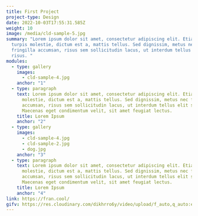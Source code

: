 ```yaml
---
title: First Project
project-type: Design
date: 2022-10-03T17:55:31.585Z
weight: 10
image: /media/cld-sample-5.jpg
summary: "Lorem ipsum dolor sit amet, consectetur adipiscing elit. Etiam eu
  turpis molestie, dictum est a, mattis tellus. Sed dignissim, metus nec
  fringilla accumsan, risus sem sollicitudin lacus, ut interdum tellus elit sed
  risus. "
modules:
  - type: gallery
    images:
      - cld-sample-4.jpg
    anchor: "1"
  - type: paragraph
    text: Lorem ipsum dolor sit amet, consectetur adipiscing elit. Etiam eu turpis
      molestie, dictum est a, mattis tellus. Sed dignissim, metus nec fringilla
      accumsan, risus sem sollicitudin lacus, ut interdum tellus elit sed risus.
      Maecenas eget condimentum velit, sit amet feugiat lectus.
    title: Lorem Ipsum
    anchor: "2"
  - type: gallery
    images:
      - cld-sample-4.jpg
      - cld-sample-2.jpg
      - dog.jpg
    anchor: "3"
  - type: paragraph
    text: Lorem ipsum dolor sit amet, consectetur adipiscing elit. Etiam eu turpis
      molestie, dictum est a, mattis tellus. Sed dignissim, metus nec fringilla
      accumsan, risus sem sollicitudin lacus, ut interdum tellus elit sed risus.
      Maecenas eget condimentum velit, sit amet feugiat lectus.
    title: Lorem Ipsum
    anchor: "4"
link: https://fran.cool/
gifv: https://res.cloudinary.com/dikhrro6y/video/upload/f_auto,q_auto:eco/v1665341957/another-one_kd7s6h.mp4
---
```

